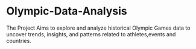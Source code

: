 # Olympic-Data-Analysis
The Project Aims to explore and analyze historical Olympic Games data to uncover trends, insights, and patterns related to athletes,events and countries.

